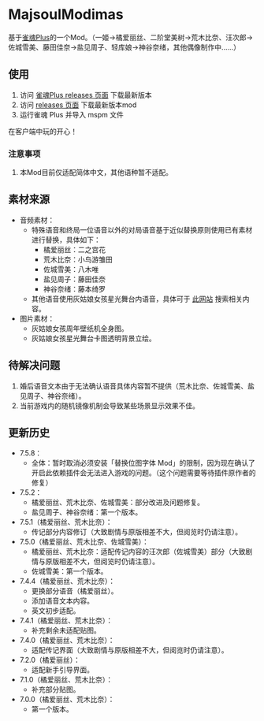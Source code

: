 # MajsoulModimas

基于[雀魂Plus](https://github.com/MajsoulPlus/majsoul-plus-client/releases)的一个Mod。（一姬→橘爱丽丝、二阶堂美树→荒木比奈、汪次郎→佐城雪美、藤田佳奈→盐见周子、轻库娘→神谷奈绪，其他偶像制作中……）

## 使用

1. 访问 [雀魂Plus releases 页面](https://github.com/MajsoulPlus/majsoul-plus-client/releases) 下载最新版本
2. 访问 [releases 页面](https://github.com/TanakaKotoha/MajsoulModimas/releases) 下载最新版本mod
3. 运行雀魂 Plus 并导入 mspm 文件

在客户端中玩的开心！

### 注意事项

1. 本Mod目前仅适配简体中文，其他语种暂不适配。

## 素材来源

 * 音频素材：
	* 特殊语音和终局一位语音以外的对局语音基于近似替换原则使用已有素材进行替换，具体如下：
       - 橘爱丽丝：二之宫花
	   - 荒木比奈：小鸟游雏田
	   - 佐城雪美：八木唯
	   - 盐见周子：藤田佳奈
	   - 神谷奈绪：藤本绮罗
	* 其他语音使用灰姑娘女孩星光舞台内语音，具体可于 [此网站](https://starlight.346lab.org/) 搜索相关内容。
 * 图片素材：
	* 灰姑娘女孩周年壁纸机全身图。
	* 灰姑娘女孩星光舞台卡图透明背景立绘。

## 待解决问题

1. 婚后语音文本由于无法确认语音具体内容暂不提供（荒木比奈、佐城雪美、盐见周子、神谷奈绪）。
2. 当前游戏内的随机镜像机制会导致某些场景显示效果不佳。

## 更新历史

 * 7.5.8：
 	* 全体：暂时取消必须安装「替换位图字体 Mod」的限制，因为现在确认了开启此依赖插件会无法进入游戏的问题。（这个问题需要等待插件原作者的修复）
 * 7.5.2：
 	* 橘爱丽丝、荒木比奈、佐城雪美：部分改进及问题修复。
 	* 盐见周子、神谷奈绪：第一个版本。
 * 7.5.1（橘爱丽丝、荒木比奈）：
	* 传记部分内容修订（大致剧情与原版相差不大，但阅览时仍请注意）。
 * 7.5.0（橘爱丽丝、荒木比奈、佐城雪美）：
	* 橘爱丽丝、荒木比奈：适配传记内容的汪次郎（佐城雪美）部分（大致剧情与原版相差不大，但阅览时仍请注意）。
	* 佐城雪美：第一个版本。
 * 7.4.4（橘爱丽丝、荒木比奈）：
	* 更换部分语音（橘爱丽丝）。
	* 添加语音文本内容。
	* 英文初步适配。
 * 7.4.1（橘爱丽丝、荒木比奈）：
	* 补充剩余未适配贴图。
 * 7.4.0（橘爱丽丝、荒木比奈）：
	* 适配传记界面（大致剧情与原版相差不大，但阅览时仍请注意）。
 * 7.2.0（橘爱丽丝）：
	* 适配新手引导界面。
 * 7.1.0（橘爱丽丝、荒木比奈）：
	* 补充部分贴图。
 * 7.0.0（橘爱丽丝、荒木比奈）：
	* 第一个版本。
